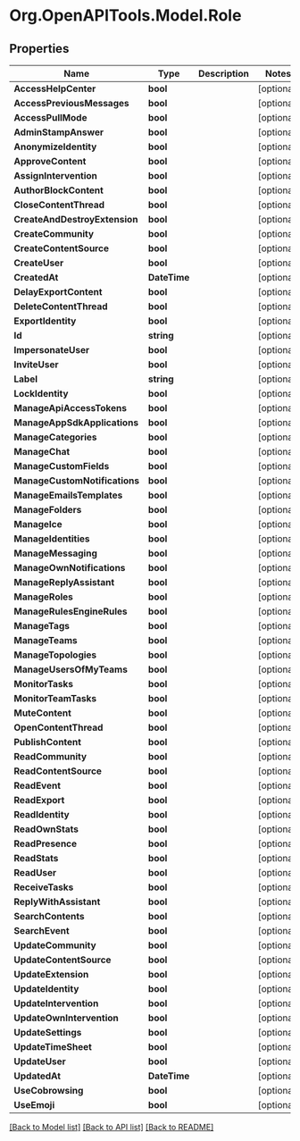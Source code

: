 # Org.OpenAPITools.Model.Role
## Properties

Name | Type | Description | Notes
------------ | ------------- | ------------- | -------------
**AccessHelpCenter** | **bool** |  | [optional] 
**AccessPreviousMessages** | **bool** |  | [optional] 
**AccessPullMode** | **bool** |  | [optional] 
**AdminStampAnswer** | **bool** |  | [optional] 
**AnonymizeIdentity** | **bool** |  | [optional] 
**ApproveContent** | **bool** |  | [optional] 
**AssignIntervention** | **bool** |  | [optional] 
**AuthorBlockContent** | **bool** |  | [optional] 
**CloseContentThread** | **bool** |  | [optional] 
**CreateAndDestroyExtension** | **bool** |  | [optional] 
**CreateCommunity** | **bool** |  | [optional] 
**CreateContentSource** | **bool** |  | [optional] 
**CreateUser** | **bool** |  | [optional] 
**CreatedAt** | **DateTime** |  | [optional] 
**DelayExportContent** | **bool** |  | [optional] 
**DeleteContentThread** | **bool** |  | [optional] 
**ExportIdentity** | **bool** |  | [optional] 
**Id** | **string** |  | [optional] 
**ImpersonateUser** | **bool** |  | [optional] 
**InviteUser** | **bool** |  | [optional] 
**Label** | **string** |  | [optional] 
**LockIdentity** | **bool** |  | [optional] 
**ManageApiAccessTokens** | **bool** |  | [optional] 
**ManageAppSdkApplications** | **bool** |  | [optional] 
**ManageCategories** | **bool** |  | [optional] 
**ManageChat** | **bool** |  | [optional] 
**ManageCustomFields** | **bool** |  | [optional] 
**ManageCustomNotifications** | **bool** |  | [optional] 
**ManageEmailsTemplates** | **bool** |  | [optional] 
**ManageFolders** | **bool** |  | [optional] 
**ManageIce** | **bool** |  | [optional] 
**ManageIdentities** | **bool** |  | [optional] 
**ManageMessaging** | **bool** |  | [optional] 
**ManageOwnNotifications** | **bool** |  | [optional] 
**ManageReplyAssistant** | **bool** |  | [optional] 
**ManageRoles** | **bool** |  | [optional] 
**ManageRulesEngineRules** | **bool** |  | [optional] 
**ManageTags** | **bool** |  | [optional] 
**ManageTeams** | **bool** |  | [optional] 
**ManageTopologies** | **bool** |  | [optional] 
**ManageUsersOfMyTeams** | **bool** |  | [optional] 
**MonitorTasks** | **bool** |  | [optional] 
**MonitorTeamTasks** | **bool** |  | [optional] 
**MuteContent** | **bool** |  | [optional] 
**OpenContentThread** | **bool** |  | [optional] 
**PublishContent** | **bool** |  | [optional] 
**ReadCommunity** | **bool** |  | [optional] 
**ReadContentSource** | **bool** |  | [optional] 
**ReadEvent** | **bool** |  | [optional] 
**ReadExport** | **bool** |  | [optional] 
**ReadIdentity** | **bool** |  | [optional] 
**ReadOwnStats** | **bool** |  | [optional] 
**ReadPresence** | **bool** |  | [optional] 
**ReadStats** | **bool** |  | [optional] 
**ReadUser** | **bool** |  | [optional] 
**ReceiveTasks** | **bool** |  | [optional] 
**ReplyWithAssistant** | **bool** |  | [optional] 
**SearchContents** | **bool** |  | [optional] 
**SearchEvent** | **bool** |  | [optional] 
**UpdateCommunity** | **bool** |  | [optional] 
**UpdateContentSource** | **bool** |  | [optional] 
**UpdateExtension** | **bool** |  | [optional] 
**UpdateIdentity** | **bool** |  | [optional] 
**UpdateIntervention** | **bool** |  | [optional] 
**UpdateOwnIntervention** | **bool** |  | [optional] 
**UpdateSettings** | **bool** |  | [optional] 
**UpdateTimeSheet** | **bool** |  | [optional] 
**UpdateUser** | **bool** |  | [optional] 
**UpdatedAt** | **DateTime** |  | [optional] 
**UseCobrowsing** | **bool** |  | [optional] 
**UseEmoji** | **bool** |  | [optional] 

[[Back to Model list]](../README.md#documentation-for-models) [[Back to API list]](../README.md#documentation-for-api-endpoints) [[Back to README]](../README.md)

